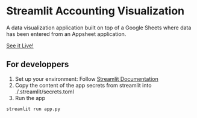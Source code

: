 # Streamlit Accounting Visualization

A data visualization application built on top of a Google Sheets where data has been entered from an Appsheet application. 

[See it Live!](https://keepintracks-accounting.streamlit.app/)

## For developpers

1. Set up your environment: Follow [Streamlit Documentation](https://docs.streamlit.io/get-started/installation/command-line)
2. Copy the content of the app secrets from streamlit into ./.streamlit/secrets.toml
3. Run the app
```bash
streamlit run app.py
```